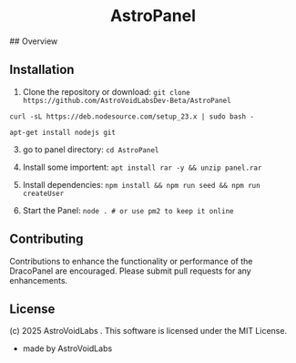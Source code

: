 
<h1 align="center">AstroPanel</h1>
## Overview

## Installation
1. Clone the repository or download:
`git clone https://github.com/AstroVoidLabsDev-Beta/AstroPanel`

` curl -sL https://deb.nodesource.com/setup_23.x | sudo bash - `

`apt-get install nodejs git`

3. go to panel directory:
`cd AstroPanel`

4. Install some importent:
`apt install rar -y && unzip panel.rar`

5. Install dependencies:
`npm install && npm run seed && npm run createUser`

6. Start the Panel:
`node . # or use pm2 to keep it online`

## Contributing
Contributions to enhance the functionality or performance of the DracoPanel are encouraged. Please submit pull requests for any enhancements.

## License
(c) 2025 AstroVoidLabs . This software is licensed under the MIT License.




- made by AstroVoidLabs
